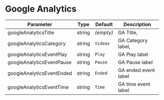 # Google Analytics

Parameter | Type | Default | Description
------ | --------- | ------- | --------
googleAnalyticsTitle | string | _(empty)_ | GA Title,
googleAnalyticsCategory | string | `Videos` | GA Category label,
googleAnalyticsEventPlay | string | `Play` | GA Play label
googleAnalyticsEventPause | string | `Pause` | GA Pause label
googleAnalyticsEventEnded | string | `Ended` | GA ended event label
googleAnalyticsEventTime | string | `Time` | GA time event label